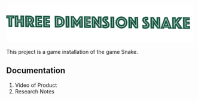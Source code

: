 ![Logo](https://github.com/kappter/2020CP2Project/blob/main/logo1.png?raw=true)

This project is a game installation of the game Snake. 

## Documentation
1. Video of Product
2. Research Notes

